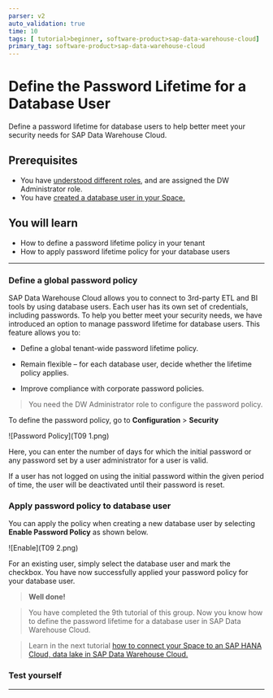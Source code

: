 ```yaml
---
parser: v2
auto_validation: true
time: 10
tags: [ tutorial>beginner, software-product>sap-data-warehouse-cloud]
primary_tag: software-product>sap-data-warehouse-cloud
---
```


# Define the Password Lifetime for a Database User
<!-- description --> Define a password lifetime for database users to help better meet your security needs for SAP Data Warehouse Cloud.

## Prerequisites
 - You have [understood different roles](data-warehouse-cloud-3-add-users), and are assigned the DW Administrator role.
 - You have [created a database user in your Space.](data-warehouse-cloud-intro8-create-databaseuser)


## You will learn
  - How to define a password lifetime policy in your tenant
  - How to apply password lifetime policy for your database users

---

### Define a global password policy


SAP Data Warehouse Cloud allows you to connect to 3rd-party ETL and BI tools by using database users. Each user has its own set of credentials, including passwords. To help you better meet your security needs, we have introduced an option to manage password lifetime for database users. This feature allows you to:

  - Define a global tenant-wide password lifetime policy.

  - Remain flexible – for each database user, decide whether the lifetime policy applies.

  - Improve compliance with corporate password policies.

> You need the DW Administrator role to configure the password policy.

To define the password policy, go to **Configuration** > **Security**

  ![Password Policy](T09 1.png)

Here, you can enter the number of days for which the initial password or any password set by a user administrator for a user is valid.

If a user has not logged on using the initial password within the given period of time, the user will be deactivated until their password is reset.



### Apply password policy to database user


You can apply the policy  when creating a new database user by selecting **Enable Password Policy** as shown below.

  ![Enable](T09 2.png)

For an existing user, simply select the database user and mark the checkbox. You have now successfully applied your password policy for your database user.

>**Well done!**

> You have completed the 9th tutorial of this group. Now you know how to define the password lifetime for a database user in SAP Data Warehouse Cloud.

> Learn in the next tutorial [how to connect your Space to an SAP HANA Cloud, data lake in SAP Data Warehouse Cloud.](data-warehouse-cloud-intro10-connectspace-datalake)


### Test yourself




---
